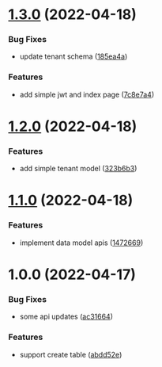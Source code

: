 # [1.3.0](https://github.com/117s/mdm/compare/v1.2.0...v1.3.0) (2022-04-18)


### Bug Fixes

* update tenant schema ([185ea4a](https://github.com/117s/mdm/commit/185ea4ab9f8cc7677544fbb5cfaa046c69182ad6))


### Features

* add simple jwt and index page ([7c8e7a4](https://github.com/117s/mdm/commit/7c8e7a4ff6f09f919df410cf9391eed0f8436365))

# [1.2.0](https://github.com/117s/mdm/compare/v1.1.0...v1.2.0) (2022-04-18)


### Features

* add simple tenant model ([323b6b3](https://github.com/117s/mdm/commit/323b6b31e3c944c2a0adea2aaff1c4ab3ad814cf))

# [1.1.0](https://github.com/117s/mdm/compare/v1.0.0...v1.1.0) (2022-04-18)


### Features

* implement data model apis ([1472669](https://github.com/117s/mdm/commit/1472669d13de94ea324328dc7c47216b32413458))

# 1.0.0 (2022-04-17)


### Bug Fixes

* some api updates ([ac31664](https://github.com/117s/mdm/commit/ac31664d81163ecabc513bd5f0fb75377cb13e2f))


### Features

* support create table ([abdd52e](https://github.com/117s/mdm/commit/abdd52e46b4309cb1730fa46cd527c9fc4121931))
